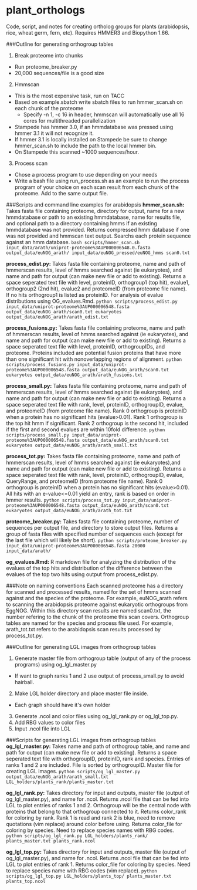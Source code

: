 # plant_orthologs
Code, script, and notes for creating ortholog groups for plants (arabidopsis, rice, wheat germ, fern, etc). Requires HMMER3 and Biopython 1.66.

###Outline for generating orthogroup tables
1. Break proteome into chunks
  * Run proteome_breaker.py
  * 20,000 sequences/file is a good size
2. Hmmscan
  * This is the most expensive task, run on TACC
  * Based on example.sbatch write sbatch files to run hmmer_scan.sh on each chunk of the proteome
    * Specify -n 1, -c 16 in header, hmmscan will automatically use all 16 cores for multithreaded parallelization
  * Stampede has hmmer 3.0, if an hmmdatabase was pressed using hmmer 3.1 it will not recognize it.
  * If hmmer 3.1 is locally installed on Stampede be sure to change hmmer_scan.sh to include the path to the local hmmer bin.
  * On Stampede this scanned ~1000 sequences/hour. 
3. Process scan
  * Chose a process program to use depending on your needs
  * Write a bash file using run_process.sh as an example to run the process program of your choice on each scan result from each chunk of the proteome. Add to the same output file.

###Scripts and command line examples for arabidopsis
**hmmer_scan.sh:** Takes fasta file containing proteome, directory for output, name for a new hmmdatabase or path to an existing hmmdatabase, name for results file, and optional path to a directory containing hmms if an existing hmmdatabase was not provided. Returns compressed hmm database if one was not provided and hmmscan text output. Searchs each protein sequence against an hmm database.
  `bash scripts/hmmer_scan.sh input_data/arath/uniprot-proteome%3AUP000006548.0.fasta output_data/euNOG_arath/ input_data/euNOG_pressed/euNOG_hmms scan0.txt`

**process_edist.py:** Takes fasta file containing proteome, name and path of hmmerscan results, level of hmms searched against (ie eukaryotes), and name and path for output (can make new file or add to existing). Returns a space seperated text file with level, proteinID, orthogroup1 (top hit), evalue1, orthogroup2 (2nd hit), evalue2 and proteomeID (from proteome file name). If no hits orthogroup1 is listed as proteinID. For analysis of evalue distributions using OG_evalues.Rmd.
  `python scripts/process_edist.py input_data/uniprot-proteome%3AUP000006548.fasta output_data/euNOG_arath/scan0.txt eukaryotes output_data/euNOG_arath/arath_edist.txt`

**process_fusions.py:** Takes fasta file containing proteome, name and path of hmmerscan results, level of hmms searched against (ie eukaryotes), and name and path for output (can make new file or add to existing). Returns a space seperated text file with level, proteinID, orthogroupIDs, and proteome. Proteins included are potential fusion proteins that have more than one significant hit with nonoverlapping regions of alignment.
  `python scripts/process_fusions.py input_data/uniprot-proteome%3AUP000006548.fasta output_data/euNOG_arath/scan0.txt eukaryotes output_data/euNOG_arath/arath_fusions.txt`

**process_small.py:** Takes fasta file containing proteome, name and path of hmmerscan results, level of hmms searched against (ie eukaryotes), and name and path for output (can make new file or add to existing). Returns a space seperated text file with rank, level, proteinID, orthogroupID, evalue, and proteomeID (from proteome file name). Rank 0 orthogroup is proteinID when a protein has no significant hits (evalue>0.01). Rank 1 orthogroup is the top hit hmm if significant. Rank 2 orthogroup is the second hit, included if the first and second evalues are within 10fold difference.
  `python scripts/process_small.py input_data/uniprot-proteome%3AUP000006548.fasta output_data/euNOG_arath/scan0.txt eukaryotes output_data/euNOG_arath/arath_small.txt`

**process_tot.py:** Takes fasta file containing proteome, name and path of hmmerscan results, level of hmms searched against (ie eukaryotes),and name and path for output (can make new file or add to existing). Returns a space seperated text file with rank, level, proteinID, orthogroupID, evalue, QueryRange, and proteomeID (from proteome file name). Rank 0 orthogroup is proteinID when a protein has no significant hits (evalue>0.01). All hits with an e-value<=0.01 yield an entry, rank is based on order in hmmer results.
  `python scripts/process_tot.py input_data/uniprot-proteome%3AUP000006548.fasta output_data/euNOG_arath/scan0.txt eukaryotes output_data/euNOG_arath/arath_tot.txt`

**proteome_breaker.py:** Takes fasta file containing proteome, number of sequences per output file, and directory to store output files. Returns a group of fasta files with specified number of sequences each (except for the last file which will likely be short).
  `python scripts/proteome_breaker.py input_data/uniprot-proteome%3AUP000006548.fasta 20000 input_data/arath/`

**og_evalues.Rmd:** R markdown file for analyzing the distribution of the evalues of the top hits and distribution of the difference between the evalues of the top two hits using output from process_edist.py. 

###Note on naming conventions
Each scanned proteome has a directory for scanned and processed results, named for the set of hmms scanned against and the species of the proteome. For example, euNOG_arath refers to scanning the arabidopsis proteome against eukaryotic orthogroups from EggNOG. Within this directory scan results are named scan0.txt, the number refering to the chunk of the proteome this scan covers. Orthogroup tables are named for the species and process file used. For example, arath_tot.txt refers to the arabidopsis scan results processed by process_tot.py.  

###Outline for generating LGL images from orthogroup tables
1. Generate master file from orthogroup table (output of any of the process programs) using og_lgl_master.py
  * If want to graph ranks 1 and 2 use output of process_small.py to avoid hairball.
2. Make LGL holder directory and place master file inside.
  * Each graph should have it's own holder
3. Generate .ncol and color files using og_lgl_rank.py or og_lgl_top.py.
4. Add RBG values to color files
5. Input .ncol file into LGL  

###Scripts for generating LGL images from orthogroup tables
**og_lgl_master.py:** Takes name and path of orthogroup table, and name and path for output (can make new file or add to existing). Returns a space seperated text file with orthogroupID, proteinID, rank and species. Entries of ranks 1 and 2 are included. File is sorted by orthogroupID. Master file for creating LGL images.
  `python scripts/og_lgl_master.py output_data/euNOG_arath/arath_small.txt LGL_holders/plants_rank/plants_master.txt`

**og_lgl_rank.py:** Takes directory for input and outputs, master file (output of og_lgl_master.py), and name for .ncol. Returns .ncol file that can be fed into LGL to plot entries of ranks 1 and 2. Orthogroup will be the central node with proteins that belong to that orthogroup connected to it. Returns color_rank for coloring by rank. Rank 1 is read and rank 2 is blue, need to remove quotations (vim replace) around color before using. Returns color_file for coloring by species. Need to replace species names with RBG codes.
  `python scripts/og_lgl_rank.py LGL_holders/plants_rank/ plants_master.txt plants_rank.ncol`

**og_lgl_top.py:** Takes directory for input and outputs, master file (output of og_lgl_master.py), and name for .ncol. Returns .ncol file that can be fed into LGL to plot entries of rank 1. Returns color_file for coloring by species. Need to replace species name with RBG codes (vim replace). 
  `python scripts/og_lgl_top.py LGL_holders/plants_top/ plants_master.txt plants_top.ncol`
 
